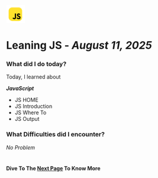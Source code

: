 [<img src="assets/js.png" height="50px">](learn-js)
# Leaning JS - *August 11, 2025*
  
### What did I do today?

Today, I learned about

***JavaScript***

- JS HOME
- JS Introduction
- JS Where To
- JS Output

### What Difficulties did I encounter?

*No Problem*
#
**Dive To The [Next Page](day-2.md) To Know More**
